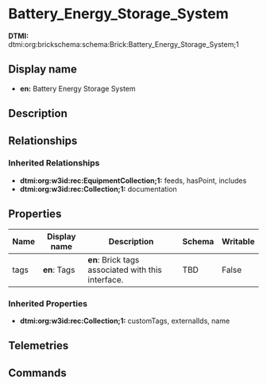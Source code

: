 # Battery_Energy_Storage_System
**DTMI:** dtmi:org:brickschema:schema:Brick:Battery_Energy_Storage_System;1
## Display name
- **en:** Battery Energy Storage System
## Description
## Relationships
### Inherited Relationships
* **dtmi:org:w3id:rec:EquipmentCollection;1:** feeds, hasPoint, includes
* **dtmi:org:w3id:rec:Collection;1:** documentation
## Properties
|Name|Display name|Description|Schema|Writable|
|-|-|-|-|-|
|tags|**en**: Tags|**en**: Brick tags associated with this interface.|TBD|False|
### Inherited Properties
* **dtmi:org:w3id:rec:Collection;1:** customTags, externalIds, name
## Telemetries
## Commands
